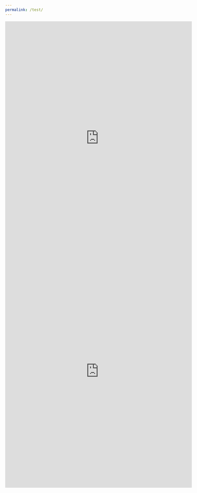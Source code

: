 ```yaml
---
permalink: /test/
---
```


<iframe src="https://terraria.fandom.com/wiki/Terraria_Wiki" align="left" name="Arcane Ascent" style="height:750px;width:600px;border:none;" title="Arcane Ascent"></iframe> <iframe src="https://terraria.fandom.com/wiki/Terraria_Wiki" align="left" name="Arcane Ascent" style="height:750px;width:600px;border:none;" title="Arcane Ascent"></iframe>
